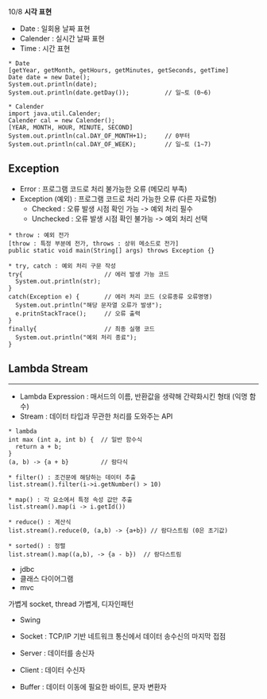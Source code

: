 10/8
**시각 표현**
* Date : 일회용 날짜 표현
* Calender : 실시간 날짜 표현
* Time : 시간 표현
```
* Date
[getYear, getMonth, getHours, getMinutes, getSeconds, getTime]
Date date = new Date();
System.out.println(date);
System.out.println(date.getDay());          // 일~토 (0~6)

* Calender
import java.util.Calender;
Calender cal = new Calender();
[YEAR, MONTH, HOUR, MINUTE, SECOND]
System.out.println(cal.DAY_OF_MONTH+1);     // 0부터
System.out.println(cal.DAY_OF_WEEK);        // 일~토 (1~7)
```
          
## Exception
* Error : 프로그램 코드로 처리 불가능한 오류 (메모리 부족)
* Exception (예외) : 프로그램 코드로 처리 가능한 오류 (다른 자료형)
  * Checked : 오류 발생 시점 확인 가능 -> 예외 처리 필수
  * Unchecked : 오류 발생 시점 확인 불가능 -> 예외 처리 선택

```
* throw : 예외 전가
[throw : 특정 부분에 전가, throws : 상위 메소드로 전가]
public static void main(String[] args) throws Exception {}

* try, catch : 예외 처리 구문 작성
try{                       // 에러 발생 가능 코드
  System.out.println(str);
}
catch(Exception e) {       // 에러 처리 코드 (오류종류 오류명명)
  System.out.println("해당 문자열 오류가 발생");
  e.pritnStackTrace();     // 오류 출력
}
finally{                   // 최종 실행 코드
  System.out.println("예외 처리 종료");
}
```

## Lambda Stream
----------------
* Lambda Expression : 매서드의 이름, 반환값을 생략해 간략화시킨 형태 (익명 함수)
* Stream : 데이터 타입과 무관한 처리를 도와주는 API

```
* lambda
int max (int a, int b) {  // 일반 함수식
  return a + b;
}
(a, b) -> {a + b}         // 람다식

* filter() : 조건문에 해당하는 데이터 추출
list.stream().filter(i->i.getNumber() > 10)

* map() : 각 요소에서 특정 속성 값만 추출
list.stream().map(i -> i.getId())

* reduce() : 계산식
list.stream().reduce(0, (a,b) -> {a+b}) // 람다스트림 (0은 초기값)

* sorted() : 정렬
list.stream().map((a,b), -> {a - b})  // 람다스트림
```

* jdbc
* 클래스 다이어그램
* mvc

가볍게
socket, thread 가볍게, 디자인패턴
* Swing

* Socket : TCP/IP 기반 네트워크 통신에서 데이터 송수신의 마지막 접점
* Server : 데이터를 송신자
* Client : 데이터 수신자
* Buffer : 데이터 이동에 필요한 바이트, 문자 변환자
